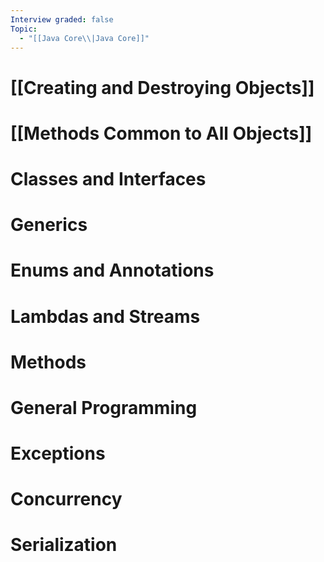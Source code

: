 ```yaml
---
Interview graded: false
Topic:
  - "[[Java Core\\|Java Core]]"
---
```

# [[Creating and Destroying Objects]]
# [[Methods Common to All Objects]]

# Classes and Interfaces
# Generics
# Enums and Annotations
# Lambdas and Streams 
# Methods 
# General Programming
# Exceptions 
# Concurrency
# Serialization